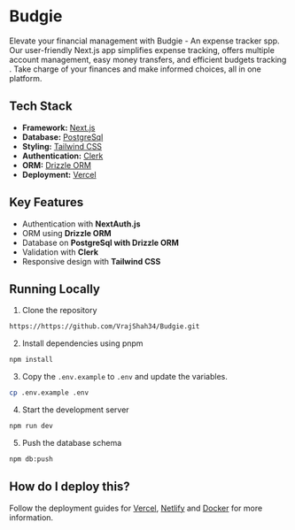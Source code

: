 # Budgie


 
Elevate your financial management with Budgie - An expense tracker spp. Our user-friendly Next.js app simplifies expense tracking, offers multiple account management, easy money transfers, and efficient budgets tracking . Take charge of your finances and make informed choices, all in one platform.

## Tech Stack

- **Framework:** [Next.js](https://nextjs.org)
- **Database:** [PostgreSql](https://postgresql.com)
- **Styling:** [Tailwind CSS](https://tailwindcss.com)
- **Authentication:** [Clerk]([https://next-auth.js.org/](https://go.clerk.com/wPzIBHq))
- **ORM:** [Drizzle ORM](https://orm.drizzle.team/)
- **Deployment:** [Vercel](https://vercel.com/dashboard)

## Key Features

- Authentication with **NextAuth.js**
- ORM using **Drizzle ORM**
- Database on **PostgreSql with Drizzle ORM**
- Validation with **Clerk**
- Responsive design with **Tailwind CSS**

## Running Locally

1. Clone the repository

```bash
https://https://github.com/VrajShah34/Budgie.git
```

2. Install dependencies using pnpm

```bash
npm install
```

3. Copy the `.env.example` to `.env` and update the variables.

```bash
cp .env.example .env
```

4. Start the development server

```bash
npm run dev
```

5. Push the database schema

```bash
npm db:push
```

## How do I deploy this?

Follow the deployment guides for [Vercel](https://create.t3.gg/en/deployment/vercel), [Netlify](https://create.t3.gg/en/deployment/netlify) and [Docker](https://create.t3.gg/en/deployment/docker) for more information.
